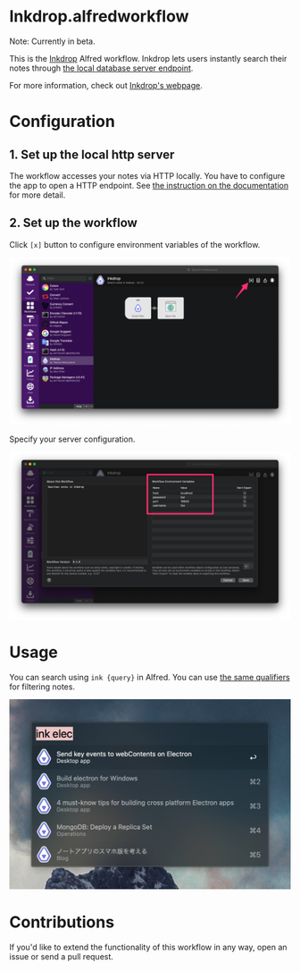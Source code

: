 # Inkdrop.alfredworkflow

Note: Currently in beta.

This is the [Inkdrop](https://www.inkdrop.app/) Alfred workflow.
Inkdrop lets users instantly search their notes through [the local database server endpoint](https://beta.docs.inkdrop.app/manual/accessing-the-local-database/#accessing-via-http-advanced).

For more information, check out [Inkdrop's webpage](https://www.inkdrop.app/).

# Configuration

## 1. Set up the local http server

The workflow accesses your notes via HTTP locally.
You have to configure the app to open a HTTP endpoint.
See [the instruction on the documentation](https://beta.docs.inkdrop.app/manual/accessing-the-local-database/#accessing-via-http-advanced) for more detail.

## 2. Set up the workflow

Click `[x]` button to configure environment variables of the workflow.

![configure workflow][configure-1]

Specify your server configuration.

![configure server][configure-2]

# Usage

You can search using `ink {query}` in Alfred. You can use [the same qualifiers](https://docs.inkdrop.app/manual/searching-notes/#filter-notes-with-special-qualifiers) for filtering notes.

![screenshot][workflow]

# Contributions

If you'd like to extend the functionality of this workflow in any way, open an issue or send a pull request.

[workflow]: ./screenshot.png "Sample Inkdrop result"
[configure-1]: ./configure-workflow-1.png "Configure workflow 01"
[configure-2]: ./configure-workflow-2.png "Configure workflow 02"
